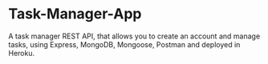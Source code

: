# Task-Manager-App

A task manager REST API, that allows you to create an account and manage tasks, using Express, MongoDB, Mongoose, Postman and deployed in Heroku.
